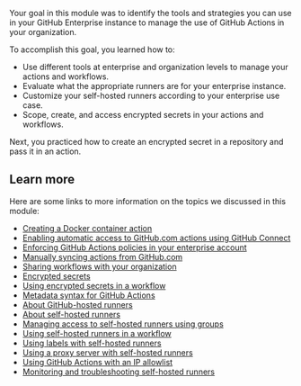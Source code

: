 Your goal in this module was to identify the tools and strategies you can use in your GitHub Enterprise instance to manage the use of GitHub Actions in your organization.

To accomplish this goal, you learned how to:

- Use different tools at enterprise and organization levels to manage your actions and workflows.
- Evaluate what the appropriate runners are for your enterprise instance.
- Customize your self-hosted runners according to your enterprise use case.
- Scope, create, and access encrypted secrets in your actions and workflows.

Next, you practiced how to create an encrypted secret in a repository and pass it in an action.

## Learn more

Here are some links to more information on the topics we discussed in this module:

- [Creating a Docker container action](https://docs.github.com/en/actions/creating-actions/creating-a-docker-container-action)
- [Enabling automatic access to GitHub.com actions using GitHub Connect](https://docs.github.com/en/enterprise-server@2.22/admin/github-actions/enabling-automatic-access-to-githubcom-actions-using-github-connect)
- [Enforcing GitHub Actions policies in your enterprise account](https://docs.github.com/en/github/setting-up-and-managing-your-enterprise/enforcing-github-actions-policies-in-your-enterprise-account)
- [Manually syncing actions from GitHub.com](https://docs.github.com/en/enterprise-server@2.22/admin/github-actions/manually-syncing-actions-from-githubcom)
- [Sharing workflows with your organization](https://docs.github.com/en/actions/learn-github-actions/sharing-workflows-with-your-organization)
- [Encrypted secrets](https://docs.github.com/en/actions/reference/encrypted-secrets)
- [Using encrypted secrets in a workflow](https://docs.github.com/en/actions/reference/encrypted-secrets#using-encrypted-secrets-in-a-workflow)
- [Metadata syntax for GitHub Actions](https://docs.github.com/en/actions/creating-actions/metadata-syntax-for-github-actions#inputs)
- [About GitHub-hosted runners](https://docs.github.com/en/actions/using-github-hosted-runners/about-github-hosted-runners)
- [About self-hosted runners](https://docs.github.com/en/actions/hosting-your-own-runners/about-self-hosted-runners)
- [Managing access to self-hosted runners using groups](https://docs.github.com/en/actions/hosting-your-own-runners/managing-access-to-self-hosted-runners-using-groups)
- [Using self-hosted runners in a workflow](https://docs.github.com/en/actions/hosting-your-own-runners/using-self-hosted-runners-in-a-workflow)
- [Using labels with self-hosted runners](https://docs.github.com/en/actions/hosting-your-own-runners/using-labels-with-self-hosted-runners)
- [Using a proxy server with self-hosted runners](https://docs.github.com/en/actions/hosting-your-own-runners/using-a-proxy-server-with-self-hosted-runners)
- [Using GitHub Actions with an IP allowlist](https://docs.github.com/en/organizations/keeping-your-organization-secure/managing-allowed-ip-addresses-for-your-organization#using-github-actions-with-an-ip-allow-list)
- [Monitoring and troubleshooting self-hosted runners](https://docs.github.com/en/actions/hosting-your-own-runners/managing-self-hosted-runners/monitoring-and-troubleshooting-self-hosted-runners)
